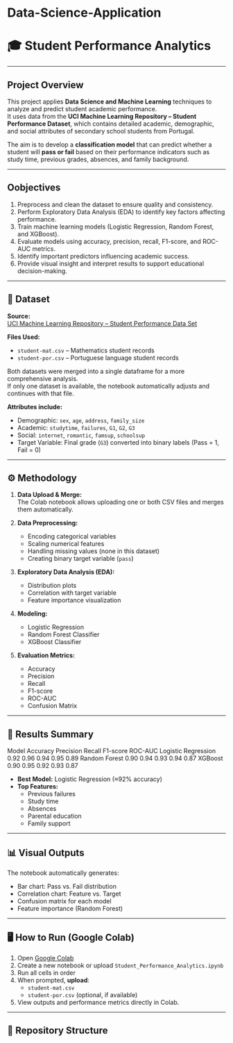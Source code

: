 # Data-Science-Application
# 🎓 Student Performance Analytics
 

---

## Project Overview

This project applies **Data Science and Machine Learning** techniques to analyze and predict student academic performance.  
It uses data from the **UCI Machine Learning Repository – Student Performance Dataset**, which contains detailed academic, demographic, and social attributes of secondary school students from Portugal.

The aim is to develop a **classification model** that can predict whether a student will **pass or fail** based on their performance indicators such as study time, previous grades, absences, and family background.

---

## Oobjectives

1. Preprocess and clean the dataset to ensure quality and consistency.  
2. Perform Exploratory Data Analysis (EDA) to identify key factors affecting performance.  
3. Train machine learning models (Logistic Regression, Random Forest, and XGBoost).  
4. Evaluate models using accuracy, precision, recall, F1-score, and ROC-AUC metrics.  
5. Identify important predictors influencing academic success.  
6. Provide visual insight and interpret results to support educational decision-making.

---

## 📂 Dataset

**Source:**  
[UCI Machine Learning Repository – Student Performance Data Set](https://archive.ics.uci.edu/ml/datasets/student+performance)

**Files Used:**  
- `student-mat.csv` – Mathematics student records  
- `student-por.csv` – Portuguese language student records  

Both datasets were merged into a single dataframe for a more comprehensive analysis.  
If only one dataset is available, the notebook automatically adjusts and continues with that file.

**Attributes include:**  
- Demographic: `sex`, `age`, `address`, `family_size`  
- Academic: `studytime`, `failures`, `G1`, `G2`, `G3`  
- Social: `internet`, `romantic`, `famsup`, `schoolsup`  
- Target Variable: Final grade (`G3`) converted into binary labels (Pass = 1, Fail = 0)  

---

## ⚙️ Methodology

1. **Data Upload & Merge:**  
   The Colab notebook allows uploading one or both CSV files and merges them automatically.

2. **Data Preprocessing:**  
   - Encoding categorical variables  
   - Scaling numerical features  
   - Handling missing values (none in this dataset)  
   - Creating binary target variable (`pass`)

3. **Exploratory Data Analysis (EDA):**  
   - Distribution plots  
   - Correlation with target variable  
   - Feature importance visualization  

4. **Modeling:**  
   - Logistic Regression  
   - Random Forest Classifier  
   - XGBoost Classifier  

5. **Evaluation Metrics:**  
   - Accuracy  
   - Precision  
   - Recall  
   - F1-score  
   - ROC-AUC  
   - Confusion Matrix  

---

## 🧠 Results Summary

Model	Accuracy	Precision	Recall	F1-score	ROC-AUC
Logistic Regression	0.92	0.96	0.94	0.95	0.89
Random Forest	0.90	0.94	0.93	0.94	0.87
XGBoost	0.90	0.95	0.92	0.93	0.87



- **Best Model:** Logistic Regression (≈92% accuracy)  
- **Top Features:**  
  - Previous failures  
  - Study time  
  - Absences  
  - Parental education  
  - Family support  

---

## 📊 Visual Outputs

The notebook automatically generates:
- Bar chart: Pass vs. Fail distribution  
- Correlation chart: Feature vs. Target  
- Confusion matrix for each model  
- Feature importance (Random Forest)

---

## 🖥️ How to Run (Google Colab)

1. Open [Google Colab](https://colab.research.google.com)  
2. Create a new notebook or upload `Student_Performance_Analytics.ipynb`  
3. Run all cells in order  
4. When prompted, **upload**:  
   - `student-mat.csv`  
   - `student-por.csv` (optional, if available)  
5. View outputs and performance metrics directly in Colab.  

---

## 📁 Repository Structure

